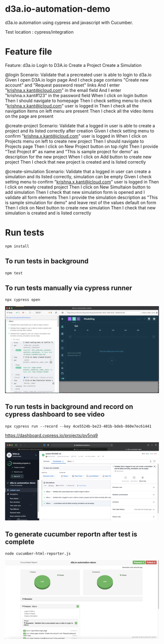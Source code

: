 # d3a.io-automation-demo
d3a.io automation using cypress and javascript with Cucumber.

Test location : cypress/integration

# Feature file

Feature: d3a.io
  Login to D3A.io
  Create a Project
  Create a Simulation

  @login
  Scenario: Validate that a precreated user is able to login to d3a.io
    Given I open D3A.io login page
    And I check page contains "Create new account" and "Request password reset" links
    And I enter "krishna.x.kant@icloud.com" in the email field
    And I enter "krishna.x.kant#123" in the password field
    When I click on login button
    Then I should navigate to homepage
    Then I check setting menu to check "krishna.x.kant@icloud.com" user is logged in
    Then I check all the navigation items on left menu are present
    Then I check all the video items on the page are present


  @create-project
  Scenario: Validate that a logged in user is able to create a project and its listed correctly after creation
    Given I check setting menu to confirm "krishna.x.kant@icloud.com" user is logged in
    When I click on Projects menu on left to create new project
    Then I should navigate to Projects page
    Then I click on New Project button on top right
    Then I provide "Test Project #" as name and "This is sample project for demo" as description for the new project
    When I click on Add button to create new project
    Then I check that new project is created and is listed correctly


  @create-simulation
  Scenario: Validate that a logged in user can create a simulation and its listed correctly, simulation can be empty
    Given I check setting menu to confirm "krishna.x.kant@icloud.com" user is logged in
    Then I click on newly created project
    Then I click on New Simultaion button to add simulation
    Then I check that new simulation form is opened and I validate all form elements
    Then I provide the simulation description as "This is sample simulation for demo" and leave rest of the values default on form
    Then I click on Next button to create new simulation
    Then I check that new simulation is created and is listed correctly


# Run tests

```
npm install
``` 

## To run tests in background
```
npm test
``` 

## To run tests manually via cypress runner
```
npx cypress open
```
![Screenshot](cypress_runner.png) 

## To run tests in background and record on cypress dashboard to see video
```
npx cypress run --record --key 4ce5524b-be23-401b-bdeb-860e7ec61441
``` 
https://dashboard.cypress.io/projects/pv5nq9

![Screenshot](cypress_dashboard.png) 

## To generate cucumber reportn after test is complete
```
node cucumber-html-reporter.js
``` 

![Screenshot](cucumber_report.png) 



